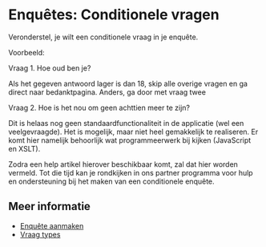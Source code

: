 # Enquêtes: Conditionele vragen

Veronderstel, je wilt een conditionele vraag in je enquête.

Voorbeeld:

Vraag 1. Hoe oud ben je?

Als het gegeven antwoord lager is dan 18, skip alle overige vragen en ga direct naar bedanktpagina. Anders, ga door met vraag twee

Vraag 2. Hoe is het nou om geen achttien meer te zijn?

Dit is helaas nog geen standaardfunctionaliteit in de applicatie (wel een veelgevraagde). 
Het is mogelijk, maar niet heel gemakkelijk te realiseren. Er komt hier 
namelijk behoorlijk wat programmeerwerk bij kijken (JavaScript en XSLT).

Zodra een help artikel hierover beschikbaar komt, zal dat hier worden vermeld. 
Tot die tijd kan je rondkijken in ons partner programma voor hulp en 
ondersteuning bij het maken van een conditionele enquête.

## Meer informatie

* [Enquête aanmaken](./surveys-create)
* [Vraag types](./surveys-questiontypes)
